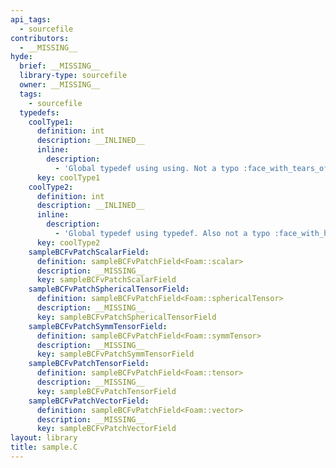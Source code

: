 ```yaml
---
api_tags:
  - sourcefile
contributors:
  - __MISSING__
hyde:
  brief: __MISSING__
  library-type: sourcefile
  owner: __MISSING__
  tags:
    - sourcefile
  typedefs:
    coolType1:
      definition: int
      description: __INLINED__
      inline:
        description:
          - 'Global typedef using using. Not a typo :face_with_tears_of_joy:'
      key: coolType1
    coolType2:
      definition: int
      description: __INLINED__
      inline:
        description:
          - 'Global typedef using typedef. Also not a typo :face_with_hand_over_mouth:'
      key: coolType2
    sampleBCFvPatchScalarField:
      definition: sampleBCFvPatchField<Foam::scalar>
      description: __MISSING__
      key: sampleBCFvPatchScalarField
    sampleBCFvPatchSphericalTensorField:
      definition: sampleBCFvPatchField<Foam::sphericalTensor>
      description: __MISSING__
      key: sampleBCFvPatchSphericalTensorField
    sampleBCFvPatchSymmTensorField:
      definition: sampleBCFvPatchField<Foam::symmTensor>
      description: __MISSING__
      key: sampleBCFvPatchSymmTensorField
    sampleBCFvPatchTensorField:
      definition: sampleBCFvPatchField<Foam::tensor>
      description: __MISSING__
      key: sampleBCFvPatchTensorField
    sampleBCFvPatchVectorField:
      definition: sampleBCFvPatchField<Foam::vector>
      description: __MISSING__
      key: sampleBCFvPatchVectorField
layout: library
title: sample.C
---
```

